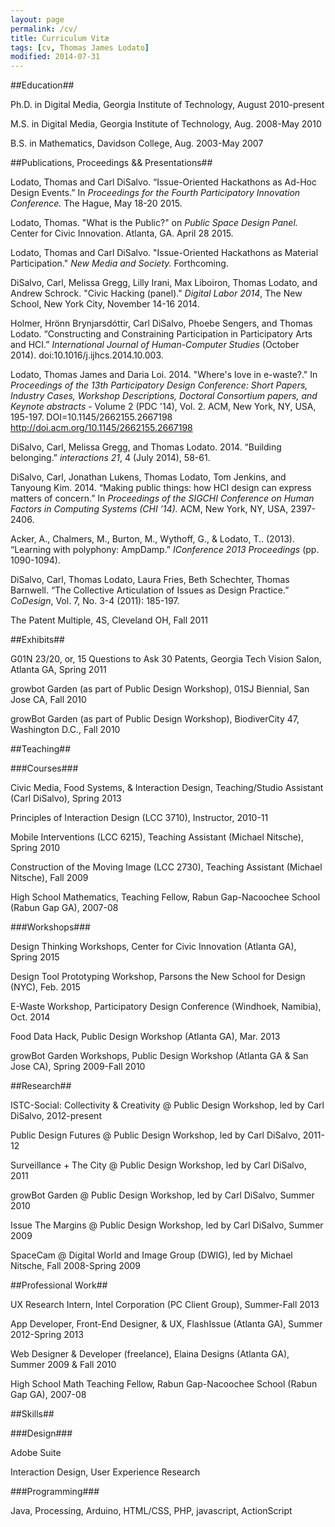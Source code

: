 ```yaml
---
layout: page
permalink: /cv/
title: Curriculum Vitæ
tags: [cv, Thomas James Lodato]
modified: 2014-07-31
---
```


##Education##

Ph.D. in Digital Media, Georgia Institute of Technology, August 2010-present

M.S. in Digital Media, Georgia Institute of Technology, Aug. 2008-May 2010

B.S. in Mathematics, Davidson College, Aug. 2003-May 2007


##Publications, Proceedings && Presentations##

Lodato, Thomas and Carl DiSalvo. “Issue-Oriented Hackathons as Ad-Hoc Design Events.” In
*Proceedings for the Fourth Participatory Innovation Conference.* The Hague, May 18-20 2015.

Lodato, Thomas. "What is the Public?" on *Public Space Design Panel.* Center for Civic
Innovation. Atlanta, GA. April 28 2015.

Lodato, Thomas and Carl DiSalvo. "Issue-Oriented Hackathons as Material Participation." *New Media and Society.* Forthcoming.

DiSalvo, Carl, Melissa Gregg, Lilly Irani, Max Liboiron, Thomas Lodato, and Andrew Schrock. "Civic Hacking (panel)." *Digital Labor 2014*, The New School, New York City, November 14-16 2014.

Holmer, Hrönn Brynjarsdóttir, Carl DiSalvo, Phoebe Sengers, and Thomas Lodato. “Constructing and Constraining Participation in Participatory Arts and HCI.” *International Journal of Human-Computer Studies* (October 2014). doi:10.1016/j.ijhcs.2014.10.003.

Lodato, Thomas James and Daria Loi. 2014. "Where's love in e-waste?." In *Proceedings of the 13th Participatory Design Conference: Short Papers, Industry Cases, Workshop Descriptions, Doctoral Consortium papers, and Keynote abstracts* - Volume 2 (PDC '14), Vol. 2. ACM, New York, NY, USA, 195-197. DOI=10.1145/2662155.2667198 http://doi.acm.org/10.1145/2662155.2667198

DiSalvo, Carl, Melissa Gregg, and Thomas Lodato. 2014. “Building belonging.” *interactions 21*, 4 (July 2014), 58-61.

DiSalvo, Carl, Jonathan Lukens, Thomas Lodato, Tom Jenkins, and Tanyoung Kim. 2014. “Making public things: how HCI design can express matters of concern.” In *Proceedings of the SIGCHI Conference on Human Factors in Computing Systems (CHI ’14).* ACM, New York, NY, USA, 2397-2406.

Acker, A., Chalmers, M., Burton, M., Wythoff, G., & Lodato, T.. (2013). “Learning with polyphony: AmpDamp.” *IConference 2013 Proceedings* (pp. 1090-1094).

DiSalvo, Carl, Thomas Lodato, Laura Fries, Beth Schechter, Thomas Barnwell. “The Collective Articulation of Issues as Design Practice.” *CoDesign*, Vol. 7, No. 3-4 (2011): 185-197.

The Patent Multiple, 4S, Cleveland OH, Fall 2011

##Exhibits##

G01N 23/20, or, 15 Questions to Ask 30 Patents, Georgia Tech Vision Salon, Atlanta GA, Spring 2011

growbot Garden (as part of Public Design Workshop), 01SJ Biennial, San Jose CA, Fall 2010

growBot Garden (as part of Public Design Workshop), BiodiverCity 47, Washington D.C., Fall 2010

##Teaching##

###Courses###

Civic Media, Food Systems, & Interaction Design, Teaching/Studio Assistant (Carl DiSalvo),
Spring 2013

Principles of Interaction Design (LCC 3710), Instructor, 2010-11

Mobile Interventions (LCC 6215), Teaching Assistant (Michael Nitsche), Spring 2010

Construction of the Moving Image (LCC 2730), Teaching Assistant (Michael Nitsche), Fall 2009

High School Mathematics, Teaching Fellow, Rabun Gap-Nacoochee School (Rabun Gap GA),
2007-08

###Workshops###

Design Thinking Workshops, Center for Civic Innovation (Atlanta GA), Spring 2015

Design Tool Prototyping Workshop, Parsons the New School for Design (NYC), Feb. 2015

E-Waste Workshop, Participatory Design Conference (Windhoek, Namibia), Oct. 2014

Food Data Hack, Public Design Workshop (Atlanta GA), Mar. 2013

growBot Garden Workshops, Public Design Workshop (Atlanta GA & San Jose CA), Spring
2009-Fall 2010

##Research##

ISTC-Social: Collectivity & Creativity @ Public Design Workshop, led by Carl DiSalvo, 2012-present

Public Design Futures @ Public Design Workshop, led by Carl DiSalvo, 2011-12

Surveillance + The City @ Public Design Workshop, led by Carl DiSalvo, 2011

growBot Garden @ Public Design Workshop, led by Carl DiSalvo, Summer 2010

Issue The Margins @ Public Design Workshop, led by Carl DiSalvo, Summer 2009

SpaceCam @ Digital World and Image Group (DWIG), led by Michael Nitsche, Fall 2008-Spring 2009

##Professional Work##

UX Research Intern, Intel Corporation (PC Client Group), Summer-Fall 2013

App Developer, Front-End Designer, & UX, FlashIssue (Atlanta GA), Summer 2012-Spring 2013

Web Designer & Developer (freelance), Elaina Designs (Atlanta GA), Summer 2009 & Fall 2010

High School Math Teaching Fellow, Rabun Gap-Nacoochee School (Rabun Gap GA), 2007-08

##Skills##

###Design###

Adobe Suite

Interaction Design, User Experience Research

###Programming###

Java, Processing, Arduino, HTML/CSS, PHP, javascript, ActionScript